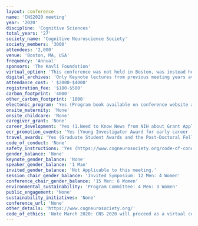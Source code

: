 ```yaml
---
layout: conference 
name: 'CNS2020 meeting'
year: '2020'
discipline: 'Cognitive Sciences'
total_years: '27'
society_name: 'Cognitive Neuroscience Society'
society_members: '3000'
attendees: '2,000'
venue: 'Boston, MA, USA'
frequency: 'Annual'
sponsors: 'The Kavli Foundation'
virtual_option: 'This conference was not held in Boston, was instead held virtually due to COVID-19 pandemic.'
digital_archives: 'Only Keynote lectures from previous meeting years available.'
attendance_cost: ' $2000-$4000'
registration_fee: '$180-$580'
carbon_footprint: '4000'
other_carbon_footprint: '1000'
electonic_program: 'Yes (Program book available on conference website as .pdf file.)'
onsite_maternity: 'None'
onsite_childcare: 'None'
caregiver_grant: 'None'
career_development: 'Yes (1.Need to Know News from NIH about Grant Applications and Opportunities.  2.CNS Trainee Professional Development Panel)'
ecr_promotion_events: 'Yes (Young Investigator Award for early career faculty)'
travel_awards: 'Yes (Graduate Student Awards and the Post-Doctoral Fellow Awards to cover travel expenses)'
code_of_conduct: 'None'
safety_instructions: 'Yes (https://www.cogneurosociety.org/code-of-conduct-2/)'
gender_balance: 'None'
keynote_gender_balance: 'None'
speaker_gender_balance: '1 Man'
invited_gender_balance: 'Not Applicable to this meeting.'
session_chair_gender_balance: 'Invited Symposium: 12 Men: 4 Women'
conference_chair_gender_balance: '15 Men: 6 Women'
environmental_sustainability: 'Program Committee: 4 Men: 3 Women'
public_engagement: 'None'
sustainability_initiatives: 'None'
conference_url: 'None'
other_details: 'https://www.cogneurosociety.org/'
code_of_ethics: 'Note March 2020: CNS 2020 will proceed as a virtual conference later this spring, with the dates to be announced soon: It is not taking place on March 14-17, 2020. Virtual conference planning is progressing well, and more details are forthcoming. Deep thanks to the plenary and award speakers, symposia chairs, and speakers, as well as the CNS Trainee Association, who have overwhelmingly stepped up to provide their talks for the virtual meeting. We have contracted to use a single, professional virtual platform that presents the talks, symposia, and panels in a regular meeting style, including live chat and other options for interaction. Poster presenters will have high-quality customizable virtual poster booths where they can present their posters, including short optional video presentations and live chat. Exhibitors will have access to “exhibitor booths,” with options that include live chat and other methods for interaction.'
---
```

